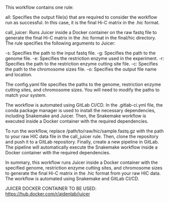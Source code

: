 This workflow contains one rule:

all: Specifies the output file(s) that are required to consider the workflow run as successful. In this case, it is the final Hi-C matrix in the .hic format.

call_juicer: Runs Juicer inside a Docker container on the raw fastq file to generate the final Hi-C matrix in the .hic format in the final/hic directory.
The rule specifies the following arguments to Juicer:

-s: Specifies the path to the input fastq file.
-g: Specifies the path to the genome file.
-e: Specifies the restriction enzyme used in the experiment.
-r: Specifies the path to the restriction enzyme cutting site file.
-c: Specifies the path to the chromosome sizes file.
-o: Specifies the output file name and location.

The config.yaml file specifies the paths to the genome, restriction enzyme cutting sites, and chromosome sizes. You will need to modify the paths to match your system.

The workflow is automated using GitLab CI/CD. In the .gitlab-ci.yml file, the conda package manager is used to install the necessary dependencies, including Snakemake and Juicer. Then, the Snakemake workflow is executed inside a Docker container with the required dependencies.

To run the workflow, replace /path/to/raw/hic/sample.fastq.gz with the path to your raw HIC data file in the call_juicer rule. Then, clone the repository and push it to a GitLab repository. Finally, create a new pipeline in GitLab. The pipeline will automatically execute the Snakemake workflow inside a Docker container with the required dependencies.

In summary, this workflow runs Juicer inside a Docker container with the specified genome, restriction enzyme cutting sites, and chromosome sizes to generate the final Hi-C matrix in the .hic format from your raw HIC data. The workflow is automated using Snakemake and GitLab CI/CD.

JUICER DOCKER CONTAINER TO BE USED:
https://hub.docker.com/r/aidenlab/juicer
